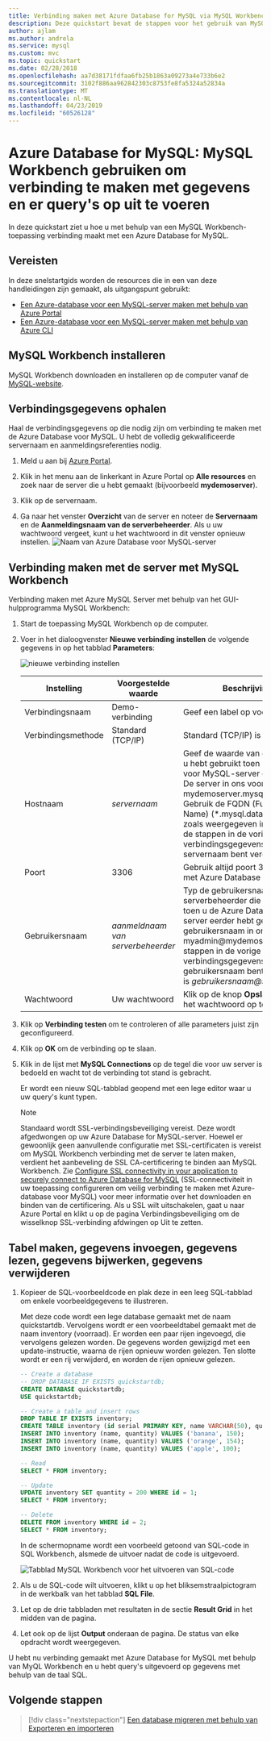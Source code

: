 ```yaml
---
title: Verbinding maken met Azure Database for MySQL via MySQL Workbench
description: Deze quickstart bevat de stappen voor het gebruik van MySQL Workbench om verbinding te maken met en gegevens op te vragen uit Azure Database for MySQL.
author: ajlam
ms.author: andrela
ms.service: mysql
ms.custom: mvc
ms.topic: quickstart
ms.date: 02/28/2018
ms.openlocfilehash: aa7d38171fdfaa6fb25b1863a09273a4e733b6e2
ms.sourcegitcommit: 3102f886aa962842303c8753fe8fa5324a52834a
ms.translationtype: MT
ms.contentlocale: nl-NL
ms.lasthandoff: 04/23/2019
ms.locfileid: "60526128"
---
```

# <a name="azure-database-for-mysql-use-mysql-workbench-to-connect-and-query-data"></a>Azure Database for MySQL: MySQL Workbench gebruiken om verbinding te maken met gegevens en er query's op uit te voeren
In deze quickstart ziet u hoe u met behulp van een MySQL Workbench-toepassing verbinding maakt met een Azure Database for MySQL. 

## <a name="prerequisites"></a>Vereisten
In deze snelstartgids worden de resources die in een van deze handleidingen zijn gemaakt, als uitgangspunt gebruikt:
- [Een Azure-database voor een MySQL-server maken met behulp van Azure Portal](./quickstart-create-mysql-server-database-using-azure-portal.md)
- [Een Azure-database voor een MySQL-server maken met behulp van Azure CLI](./quickstart-create-mysql-server-database-using-azure-cli.md)

## <a name="install-mysql-workbench"></a>MySQL Workbench installeren
MySQL Workbench downloaden en installeren op de computer vanaf de [MySQL-website](https://dev.mysql.com/downloads/workbench/).

## <a name="get-connection-information"></a>Verbindingsgegevens ophalen
Haal de verbindingsgegevens op die nodig zijn om verbinding te maken met de Azure Database voor MySQL. U hebt de volledig gekwalificeerde servernaam en aanmeldingsreferenties nodig.

1. Meld u aan bij [Azure Portal](https://portal.azure.com/).

2. Klik in het menu aan de linkerkant in Azure Portal op **Alle resources** en zoek naar de server die u hebt gemaakt (bijvoorbeeld **mydemoserver**).

3. Klik op de servernaam.

4. Ga naar het venster **Overzicht** van de server en noteer de **Servernaam** en de **Aanmeldingsnaam van de serverbeheerder**. Als u uw wachtwoord vergeet, kunt u het wachtwoord in dit venster opnieuw instellen.
 ![Naam van Azure Database voor MySQL-server](./media/connect-php/1_server-overview-name-login.png)

## <a name="connect-to-the-server-by-using-mysql-workbench"></a>Verbinding maken met de server met MySQL Workbench 
Verbinding maken met Azure MySQL Server met behulp van het GUI-hulpprogramma MySQL Workbench:

1.  Start de toepassing MySQL Workbench op de computer. 

2.  Voer in het dialoogvenster **Nieuwe verbinding instellen** de volgende gegevens in op het tabblad **Parameters**:

    ![nieuwe verbinding instellen](./media/connect-workbench/2-setup-new-connection.png)

    | **Instelling** | **Voorgestelde waarde** | **Beschrijving van veld** |
    |---|---|---|
    |   Verbindingsnaam | Demo-verbinding | Geef een label op voor deze verbinding. |
    | Verbindingsmethode | Standard (TCP/IP) | Standard (TCP/IP) is voldoende. |
    | Hostnaam | *servernaam* | Geef de waarde van de servernaam op die u hebt gebruikt toen u de Azure Database voor MySQL-server eerder hebt gemaakt. De server in ons voorbeeld is mydemoserver.mysql.database.azure.com. Gebruik de FQDN (Fully Qualified Domain Name) (\*.mysql.database.azure.com) zoals weergegeven in het voorbeeld. Volg de stappen in de vorige sectie om de verbindingsgegevens op te halen als u de servernaam bent vergeten.  |
    | Poort | 3306 | Gebruik altijd poort 3306 bij het verbinden met Azure Database voor MySQL. |
    | Gebruikersnaam |  *aanmeldnaam van serverbeheerder* | Typ de gebruikersnaam van de serverbeheerder die u hebt opgegeven toen u de Azure Database voor MySQL-server eerder hebt gemaakt. De gebruikersnaam in ons voorbeeld is myadmin@mydemoserver. Volg de stappen in de vorige sectie om de verbindingsgegevens op te halen als u de gebruikersnaam bent vergeten. De indeling is *gebruikersnaam\@servername*.
    | Wachtwoord | Uw wachtwoord | Klik op de knop **Opslaan in de kluis...** om het wachtwoord op te slaan. |

3.   Klik op **Verbinding testen** om te controleren of alle parameters juist zijn geconfigureerd. 

4.   Klik op **OK** om de verbinding op te slaan. 

5.   Klik in de lijst met **MySQL Connections** op de tegel die voor uw server is bedoeld en wacht tot de verbinding tot stand is gebracht.

        Er wordt een nieuw SQL-tabblad geopend met een lege editor waar u uw query's kunt typen.
    
        > [!NOTE]
        > Standaard wordt SSL-verbindingsbeveiliging vereist. Deze wordt afgedwongen op uw Azure Database for MySQL-server. Hoewel er gewoonlijk geen aanvullende configuratie met SSL-certificaten is vereist om MySQL Workbench verbinding met de server te laten maken, verdient het aanbeveling de SSL CA-certificering te binden aan MySQL Workbench. Zie [Configure SSL connectivity in your application to securely connect to Azure Database for MySQL](./howto-configure-ssl.md) (SSL-connectiviteit in uw toepassing configureren om veilig verbinding te maken met Azure-database voor MySQL) voor meer informatie over het downloaden en binden van de certificering.  Als u SSL wilt uitschakelen, gaat u naar Azure Portal en klikt u op de pagina Verbindingsbeveiliging om de wisselknop SSL-verbinding afdwingen op Uit te zetten.

## <a name="create-a-table-insert-data-read-data-update-data-delete-data"></a>Tabel maken, gegevens invoegen, gegevens lezen, gegevens bijwerken, gegevens verwijderen
1. Kopieer de SQL-voorbeeldcode en plak deze in een leeg SQL-tabblad om enkele voorbeeldgegevens te illustreren.

    Met deze code wordt een lege database gemaakt met de naam quickstartdb. Vervolgens wordt er een voorbeeldtabel gemaakt met de naam inventory (voorraad). Er worden een paar rijen ingevoegd, die vervolgens gelezen worden. De gegevens worden gewijzigd met een update-instructie, waarna de rijen opnieuw worden gelezen. Ten slotte wordt er een rij verwijderd, en worden de rijen opnieuw gelezen.
    
    ```sql
    -- Create a database
    -- DROP DATABASE IF EXISTS quickstartdb;
    CREATE DATABASE quickstartdb;
    USE quickstartdb;
    
    -- Create a table and insert rows
    DROP TABLE IF EXISTS inventory;
    CREATE TABLE inventory (id serial PRIMARY KEY, name VARCHAR(50), quantity INTEGER);
    INSERT INTO inventory (name, quantity) VALUES ('banana', 150);
    INSERT INTO inventory (name, quantity) VALUES ('orange', 154);
    INSERT INTO inventory (name, quantity) VALUES ('apple', 100);
    
    -- Read
    SELECT * FROM inventory;
    
    -- Update
    UPDATE inventory SET quantity = 200 WHERE id = 1;
    SELECT * FROM inventory;
    
    -- Delete
    DELETE FROM inventory WHERE id = 2;
    SELECT * FROM inventory;
    ```

    In de schermopname wordt een voorbeeld getoond van SQL-code in SQL Workbench, alsmede de uitvoer nadat de code is uitgevoerd.
    
    ![Tabblad MySQL Workbench voor het uitvoeren van SQL-code](media/connect-workbench/3-workbench-sql-tab.png)

2. Als u de SQL-code wilt uitvoeren, klikt u op het bliksemstraalpictogram in de werkbalk van het tabblad **SQL File**.
3. Let op de drie tabbladen met resultaten in de sectie **Result Grid** in het midden van de pagina. 
4. Let ook op de lijst **Output** onderaan de pagina. De status van elke opdracht wordt weergegeven. 

U hebt nu verbinding gemaakt met Azure Database for MySQL met behulp van MyQL Workbench en u hebt query's uitgevoerd op gegevens met behulp van de taal SQL.

## <a name="next-steps"></a>Volgende stappen
> [!div class="nextstepaction"]
> [Een database migreren met behulp van Exporteren en importeren](./concepts-migrate-import-export.md)
